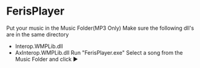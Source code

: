 # FerisPlayer
Put your music in the Music Folder(MP3 Only)
Make sure the following dll's are in the same directory
* Interop.WMPLib.dll
* AxInterop.WMPLib.dll
Run "FerisPlayer.exe"
Select a song from the Music Folder and click ▶
